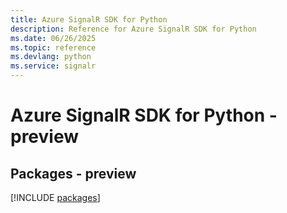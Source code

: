 ```yaml
---
title: Azure SignalR SDK for Python
description: Reference for Azure SignalR SDK for Python
ms.date: 06/26/2025
ms.topic: reference
ms.devlang: python
ms.service: signalr
---
```

# Azure SignalR SDK for Python - preview
## Packages - preview
[!INCLUDE [packages](signalr-index.md)]